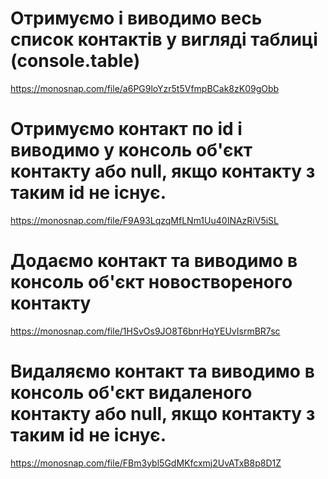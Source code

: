 # Отримуємо і виводимо весь список контактів у вигляді таблиці (console.table)
https://monosnap.com/file/a6PG9loYzr5t5VfmpBCak8zK09gObb

# Отримуємо контакт по id і виводимо у консоль об'єкт контакту або null, якщо контакту з таким id не існує.
https://monosnap.com/file/F9A93LqzqMfLNm1Uu40INAzRiV5iSL

# Додаємо контакт та виводимо в консоль об'єкт новоствореного контакту
https://monosnap.com/file/1HSvOs9JO8T6bnrHqYEUvIsrmBR7sc

# Видаляємо контакт та виводимо в консоль об'єкт видаленого контакту або null, якщо контакту з таким id не існує.
https://monosnap.com/file/FBm3ybl5GdMKfcxmj2UvATxB8p8D1Z